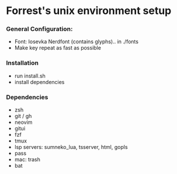 # Forrest's unix environment setup

### General Configuration:

  - Font: Iosevka Nerdfont (contains glyphs).. in ./fonts
  - Make key repeat as fast as possible

### Installation

  - run install.sh
  - install dependencies

### Dependencies

  - zsh
  - git / gh
  - neovim
  - gitui
  - fzf
  - tmux
  - lsp servers: sumneko_lua, tsserver, html, gopls
  - pass
  - mac: trash
  - bat
